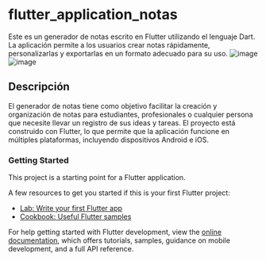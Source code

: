 # flutter_application_notas

Este es un generador de notas escrito en Flutter utilizando el lenguaje Dart. La aplicación permite a los usuarios crear notas rápidamente, personalizarlas y exportarlas en un formato adecuado para su uso.
![image](https://github.com/user-attachments/assets/50b16b8e-8a6f-4d87-a0db-27697dbd9019)
![image](https://github.com/user-attachments/assets/d83dfdc8-6ce6-4906-87a5-e74e399c84ee)


## Descripción

El generador de notas tiene como objetivo facilitar la creación y organización de notas para estudiantes, profesionales o cualquier persona que necesite llevar un registro de sus ideas y tareas. El proyecto está construido con Flutter, lo que permite que la aplicación funcione en múltiples plataformas, incluyendo dispositivos Android e iOS.

### Getting Started

This project is a starting point for a Flutter application.

A few resources to get you started if this is your first Flutter project:

- [Lab: Write your first Flutter app](https://docs.flutter.dev/get-started/codelab)
- [Cookbook: Useful Flutter samples](https://docs.flutter.dev/cookbook)

For help getting started with Flutter development, view the
[online documentation](https://docs.flutter.dev/), which offers tutorials,
samples, guidance on mobile development, and a full API reference.
